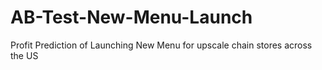 # AB-Test-New-Menu-Launch
Profit Prediction of Launching New Menu for upscale chain stores across the US 
